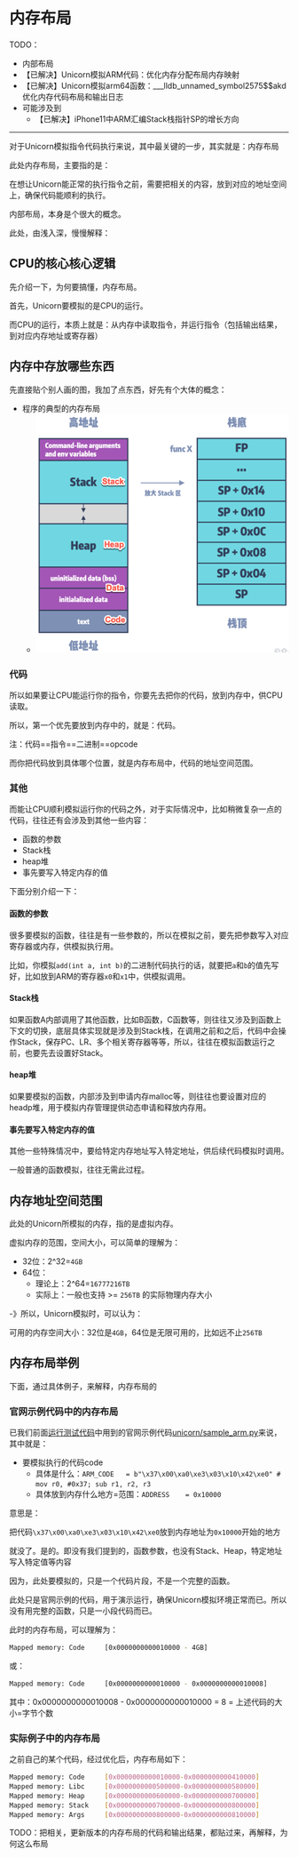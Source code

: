 # 内存布局

TODO：

* 内部布局
* 【已解决】Unicorn模拟ARM代码：优化内存分配布局内存映射
* 【已解决】Unicorn模拟arm64函数：___lldb_unnamed_symbol2575$$akd优化内存代码布局和输出日志
* 可能涉及到
    * 【已解决】iPhone11中ARM汇编Stack栈指针SP的增长方向

---

对于Unicorn模拟指令代码执行来说，其中最关键的一步，其实就是：内存布局

此处内存布局，主要指的是：

在想让Unicorn能正常的执行指令之前，需要把相关的内容，放到对应的地址空间上，确保代码能顺利的执行。

内部布局，本身是个很大的概念。

此处，由浅入深，慢慢解释：

## CPU的核心核心逻辑

先介绍一下，为何要搞懂，内存布局。

首先，Unicorn要模拟的是CPU的运行。

而CPU的运行，本质上就是：从内存中读取指令，并运行指令（包括输出结果，到对应内存地址或寄存器）

## 内存中存放哪些东西

先直接贴个别人画的图，我加了点东西，好先有个大体的概念：

* 程序的典型的内存布局
    * ![typical_memory_layout](../../assets/img/typical_memory_layout.png)

### 代码

所以如果要让CPU能运行你的指令，你要先去把你的代码，放到内存中，供CPU读取。

所以，第一个优先要放到内存中的，就是：代码。

注：代码==指令==二进制==opcode

而你把代码放到具体哪个位置，就是内存布局中，代码的地址空间范围。

### 其他

而能让CPU顺利模拟运行你的代码之外，对于实际情况中，比如稍微复杂一点的代码，往往还有会涉及到其他一些内容：

* 函数的参数
* Stack栈
* heap堆
* 事先要写入特定内存的值

下面分别介绍一下：

#### 函数的参数

很多要模拟的函数，往往是有一些参数的，所以在模拟之前，要先把参数写入对应寄存器或内存，供模拟执行用。

比如，你模拟`add(int a, int b)`的二进制代码执行的话，就要把`a`和`b`的值先写好，比如放到ARM的寄存器`x0`和`x1`中，供模拟调用。

#### Stack栈

如果函数A内部调用了其他函数，比如B函数，C函数等，则往往又涉及到函数上下文的切换，底层具体实现就是涉及到Stack栈，在调用之前和之后，代码中会操作Stack，保存PC、LR、多个相关寄存器等等，所以，往往在模拟函数运行之前，也要先去设置好Stack。

#### heap堆

如果要模拟的函数，内部涉及到申请内存malloc等，则往往也要设置对应的headp堆，用于模拟内存管理提供动态申请和释放内存用。

#### 事先要写入特定内存的值

其他一些特殊情况中，要给特定内存地址写入特定地址，供后续代码模拟时调用。

一般普通的函数模拟，往往无需此过程。

## 内存地址空间范围

此处的Unicorn所模拟的内存，指的是虚拟内存。

虚拟内存的范围，空间大小，可以简单的理解为：

* 32位：2^32=`4GB`
* 64位：
    * 理论上：2^64=`16777216TB`
    * 实际上：一般也支持 >= `256TB` 的实际物理内存大小

-》所以，Unicorn模拟时，可以认为：

可用的内存空间大小：32位是`4GB`，64位是无限可用的，比如远不止`256TB`

## 内存布局举例

下面，通过具体例子，来解释，内存布局的

### 官网示例代码中的内存布局

已我们前面[运行测试代码](https://book.crifan.org/books/cpu_emulator_unicorn/website/init/run_test_code.html)中用到的官网示例代码[unicorn/sample_arm.py](https://github.com/unicorn-engine/unicorn/blob/master/bindings/python/sample_arm.py)来说，其中就是：

* 要模拟执行的代码code
    * 具体是什么：`ARM_CODE   = b"\x37\x00\xa0\xe3\x03\x10\x42\xe0" # mov r0, #0x37; sub r1, r2, r3`
    * 具体放到内存什么地方=范围：`ADDRESS    = 0x10000`

意思是：

把代码`\x37\x00\xa0\xe3\x03\x10\x42\xe0`放到内存地址为`0x10000`开始的地方

就没了。是的。即没有我们提到的，函数参数，也没有Stack、Heap，特定地址写入特定值等内容

因为，此处要模拟的，只是一个代码片段，不是一个完整的函数。

此处只是官网示例的代码，用于演示运行，确保Unicorn模拟环境正常而已。所以没有用完整的函数，只是一小段代码而已。

此时的内存布局，可以理解为：

```bash
Mapped memory: Code     [0x0000000000010000 - 4GB]
```

或：

```bash
Mapped memory: Code     [0x0000000000010000 - 0x0000000000010008]
```

其中：0x0000000000010008 - 0x0000000000010000 = 8 = 上述代码的大小=字节个数

### 实际例子中的内存布局


之前自己的某个代码，经过优化后，内存布局如下：

```bash
Mapped memory: Code     [0x0000000000010000-0x0000000000410000]
Mapped memory: Libc     [0x0000000000500000-0x0000000000580000]
Mapped memory: Heap     [0x0000000000600000-0x0000000000700000]
Mapped memory: Stack    [0x0000000000700000-0x0000000000800000]
Mapped memory: Args     [0x0000000000800000-0x0000000000810000]
```

TODO：把相关，更新版本的内存布局的代码和输出结果，都贴过来，再解释，为何这么布局
